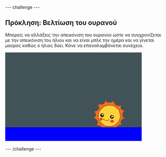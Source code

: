 \--- challenge \---

## Πρόκληση: Βελτίωση του ουρανού

Μπορείς να αλλάξεις την απεικόνιση του ουρανού ώστε να συγχρονίζεται με την απεικόνιση του ήλιου και να είναι μπλε την ημέρα και να γίνεται μαύρος καθώς ο ήλιος δύει. Κάνε να επαναλαμβάνεται συνέχεια.

![screenshot](images/sunrise-sky-challenge.png)

\--- /challenge \---